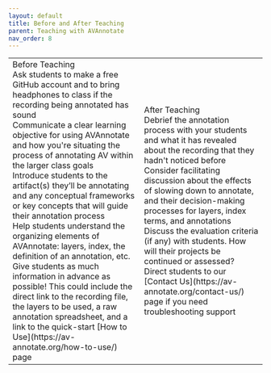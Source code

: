 ```yaml
---
layout: default
title: Before and After Teaching
parent: Teaching with AVAnnotate
nav_order: 8
---
```

<table style="width:100%">
<td> 
Before Teaching
<br>
Ask students to make a free GitHub account and to bring headphones to class if the recording being annotated has sound 
<br>
Communicate a clear learning objective for using AVAnnotate and how you're situating the process of annotating AV within the larger class goals
<br>
Introduce students to the artifact(s) they’ll be annotating and any conceptual frameworks or key concepts that will guide their annotation process 
<br>
Help students understand the organizing elements of AVAnnotate: layers, index, the definition of an annotation, etc. 
<br>
Give students as much information in advance as possible! This could include the direct link to the recording file, the layers to be used, a raw annotation spreadsheet, and a link to the quick-start [How to Use](https://av-annotate.org/how-to-use/) page
</td>
<td>
After Teaching
<br>
Debrief the annotation process with your students and what it has revealed about the recording that they hadn't noticed before 
<br>
Consider facilitating discussion about the effects of slowing down to annotate, and their decision-making processes for layers, index terms, and annotations
<br>
Discuss the evaluation criteria (if any) with students. How will their projects be continued or assessed? 
<br>
Direct students to our [Contact Us](https://av-annotate.org/contact-us/) page if you need troubleshooting support
<br>
</td>
